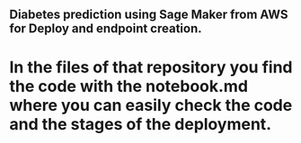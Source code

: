 ## Diabetes prediction using Sage Maker from AWS for Deploy and endpoint creation. 
# In the files of that repository you find the code with the notebook.md where you can easily check the code and the stages of the deployment.



